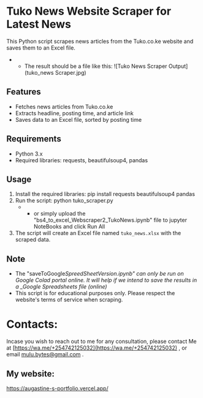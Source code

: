 # Tuko News Website Scraper for Latest News

This Python script scrapes news articles from the Tuko.co.ke website and saves them to an Excel file.

- - The result should be a file like this:
    ![Tuko News Scraper Output](tuko_news Scraper.jpg)

## Features

- Fetches news articles from Tuko.co.ke
- Extracts headline, posting time, and article link
- Saves data to an Excel file, sorted by posting time

## Requirements

- Python 3.x
- Required libraries: requests, beautifulsoup4, pandas

## Usage

1. Install the required libraries: pip install requests beautifulsoup4 pandas
2. Run the script: python tuko_scraper.py
   - - or simply upload the "bs4_to_excel_Webscraper2_TukoNews.ipynb" file to jupyter NoteBooks and click Run All
3. The script will create an Excel file named `tuko_news.xlsx` with the scraped data.

## Note

- The "saveToGoogle*SpreedSheetVersion.ipynb" can only be run on Google Colad portal online. It will help if we intend to save the results in a \_Google Spreadsheets file (online)*
- This script is for educational purposes only. Please respect the website's terms of service when scraping.

# Contacts:

Incase you wish to reach out to me for any consultation, please contact Me at [https://wa.me/+254742125032](https://wa.me/+254742125032) , or email [mulu.bytes@gmail.com](mailto:mulu.bytes@gmail.com) .

## My website:

https://augastine-s-portfolio.vercel.app/
